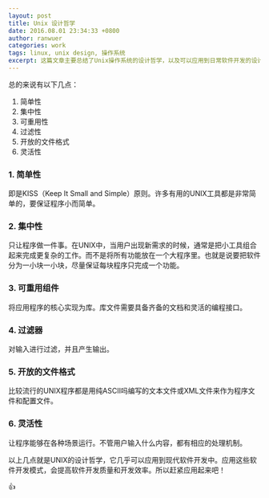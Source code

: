 ```yaml
---
layout: post
title: Unix 设计哲学
date: 2016.08.01 23:34:33 +0800
author: ranwuer
categories: work
tags: linux, unix design, 操作系统
excerpt: 这篇文章主要总结了Unix操作系统的设计哲学，以及可以应用到日常软件开发的设计哲学。
---
```


总的来说有以下几点：

1. 简单性
2. 集中性
3. 可重用性
4. 过滤性
5. 开放的文件格式
6. 灵活性

### 1. 简单性

即是KISS（Keep It Small and Simple）原则。许多有用的UNIX工具都是非常简单的，要保证程序小而简单。

### 2. 集中性

只让程序做一件事。在UNIX中，当用户出现新需求的时候，通常是把小工具组合起来完成更复杂的工作。而不是将所有功能放在一个大程序里。也就是说要把软件分为一小块一小块，尽量保证每块程序只完成一个功能。

### 3. 可重用组件

将应用程序的核心实现为库。库文件需要具备齐备的文档和灵活的编程接口。

### 4. 过滤器

对输入进行过滤，并且产生输出。

### 5. 开放的文件格式

比较流行的UNIX程序都是用纯ASCII吗编写的文本文件或XML文件来作为程序文件和配置文件。

### 6. 灵活性

让程序能够在各种场景运行。不管用户输入什么内容，都有相应的处理机制。

以上几点就是UNIX的设计哲学，它几乎可以应用到现代软件开发中。应用这些软件开发模式，会提高软件开发质量和开发效率。所以赶紧应用起来吧！

:+1:

